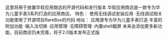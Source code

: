 这里将用于放置华软应用商店的开源代码和发行版本
华软应用商店是一款专为华为儿童手表3系列打造的应用商店。
特色：
使用无线调试安装应用
·无线调试相关功能使用了开源项目RareBox的代码
地址：
应用源专为华为儿童手表打造
丰富的附加功能
·输入法切换
·应用管理
·无障碍管理
·内置shell截屏
未来会添加更多新功能，目前商店仍未完善，将于2.0版本发布正式版
